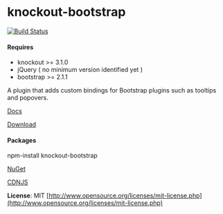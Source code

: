 knockout-bootstrap
==================

[![Build Status](https://travis-ci.org/billpull/knockout-bootstrap.png?branch=master)](https://travis-ci.org/billpull/knockout-bootstrap)

#### Requires
- knockout >= 3.1.0
- jQuery ( no minimum version identified yet )
- bootstrap >= 2.1.1

A plugin that adds custom bindings for Bootstrap plugins such as tooltips and popovers.

[Docs](http://billpull.github.com/knockout-bootstrap)

[Download](https://raw.github.com/billpull/knockout-bootstrap/master/build/knockout-bootstrap.min.js)

#### Packages
npm-install knockout-bootstrap

[NuGet](https://nuget.org/packages/knockout-bootstrap/0.2.1)

[CDNJS](//cdnjs.cloudflare.com/ajax/libs/knockout-bootstrap/0.2.1/knockout-bootstrap.min.js)

**License**: MIT [http://www.opensource.org/licenses/mit-license.php](http://www.opensource.org/licenses/mit-license.php)

